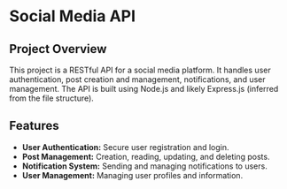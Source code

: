 # Social Media API

## Project Overview

This project is a RESTful API for a social media platform.  It handles user authentication, post creation and management, notifications, and user management.  The API is built using Node.js and likely Express.js (inferred from the file structure).

## Features

* **User Authentication:** Secure user registration and login.
* **Post Management:** Creation, reading, updating, and deleting posts.
* **Notification System:**  Sending and managing notifications to users.
* **User Management:**  Managing user profiles and information.

